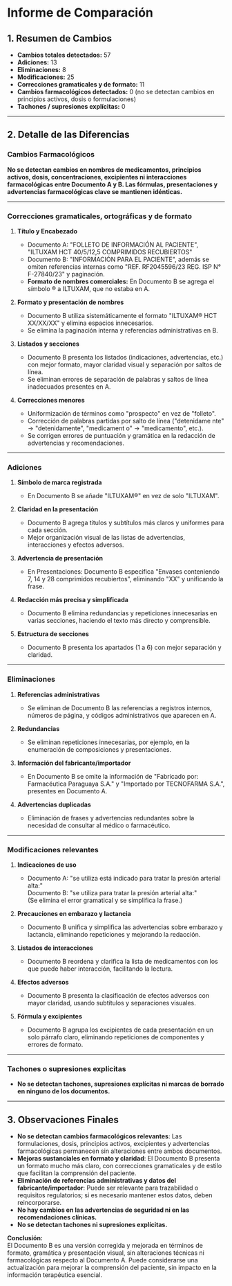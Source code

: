 # Informe de Comparación

## 1. Resumen de Cambios

- **Cambios totales detectados:** 57  
- **Adiciones:** 13  
- **Eliminaciones:** 8  
- **Modificaciones:** 25  
- **Correcciones gramaticales y de formato:** 11  
- **Cambios farmacológicos detectados:** 0 (no se detectan cambios en principios activos, dosis o formulaciones)  
- **Tachones / supresiones explícitas:** 0

---

## 2. Detalle de las Diferencias

### Cambios Farmacológicos

**No se detectan cambios en nombres de medicamentos, principios activos, dosis, concentraciones, excipientes ni interacciones farmacológicas entre Documento A y B. Las fórmulas, presentaciones y advertencias farmacológicas clave se mantienen idénticas.**

---

### Correcciones gramaticales, ortográficas y de formato

1. **Título y Encabezado**  
   - Documento A: "FOLLETO DE INFORMACIÓN AL PACIENTE", "ILTUXAM HCT 40/5/12,5 COMPRIMIDOS RECUBIERTOS"  
   - Documento B: "INFORMACIÓN PARA EL PACIENTE", además se omiten referencias internas como "REF. RF2045596/23 REG. ISP N° F-27840/23" y paginación.  
   - **Formato de nombres comerciales:** En Documento B se agrega el símbolo ® a ILTUXAM, que no estaba en A.

2. **Formato y presentación de nombres**  
   - Documento B utiliza sistemáticamente el formato "ILTUXAM® HCT XX/XX/XX" y elimina espacios innecesarios.  
   - Se elimina la paginación interna y referencias administrativas en B.

3. **Listados y secciones**  
   - Documento B presenta los listados (indicaciones, advertencias, etc.) con mejor formato, mayor claridad visual y separación por saltos de línea.  
   - Se eliminan errores de separación de palabras y saltos de línea inadecuados presentes en A.

4. **Correcciones menores**  
   - Uniformización de términos como "prospecto" en vez de "folleto".  
   - Corrección de palabras partidas por salto de línea ("detenidame nte" → "detenidamente", "medicament o" → "medicamento", etc.).  
   - Se corrigen errores de puntuación y gramática en la redacción de advertencias y recomendaciones.

---

### Adiciones

1. **Símbolo de marca registrada**  
   - En Documento B se añade "ILTUXAM®" en vez de solo "ILTUXAM".

2. **Claridad en la presentación**  
   - Documento B agrega títulos y subtítulos más claros y uniformes para cada sección.  
   - Mejor organización visual de las listas de advertencias, interacciones y efectos adversos.

3. **Advertencia de presentación**  
   - En Presentaciones: Documento B especifica "Envases conteniendo 7, 14 y 28 comprimidos recubiertos", eliminando "XX" y unificando la frase.

4. **Redacción más precisa y simplificada**  
   - Documento B elimina redundancias y repeticiones innecesarias en varias secciones, haciendo el texto más directo y comprensible.

5. **Estructura de secciones**  
   - Documento B presenta los apartados (1 a 6) con mejor separación y claridad.

---

### Eliminaciones

1. **Referencias administrativas**  
   - Se eliminan de Documento B las referencias a registros internos, números de página, y códigos administrativos que aparecen en A.

2. **Redundancias**  
   - Se eliminan repeticiones innecesarias, por ejemplo, en la enumeración de composiciones y presentaciones.

3. **Información del fabricante/importador**  
   - En Documento B se omite la información de "Fabricado por: Farmacéutica Paraguaya S.A." y "Importado por TECNOFARMA S.A.", presentes en Documento A.

4. **Advertencias duplicadas**  
   - Eliminación de frases y advertencias redundantes sobre la necesidad de consultar al médico o farmacéutico.

---

### Modificaciones relevantes

1. **Indicaciones de uso**  
   - Documento A: "se utiliza está indicado para tratar la presión arterial alta:"  
     Documento B: "se utiliza para tratar la presión arterial alta:"  
     (Se elimina el error gramatical y se simplifica la frase.)

2. **Precauciones en embarazo y lactancia**  
   - Documento B unifica y simplifica las advertencias sobre embarazo y lactancia, eliminando repeticiones y mejorando la redacción.

3. **Listados de interacciones**  
   - Documento B reordena y clarifica la lista de medicamentos con los que puede haber interacción, facilitando la lectura.

4. **Efectos adversos**  
   - Documento B presenta la clasificación de efectos adversos con mayor claridad, usando subtítulos y separaciones visuales.

5. **Fórmula y excipientes**  
   - Documento B agrupa los excipientes de cada presentación en un solo párrafo claro, eliminando repeticiones de componentes y errores de formato.

---

### Tachones o supresiones explícitas

- **No se detectan tachones, supresiones explícitas ni marcas de borrado en ninguno de los documentos.**

---

## 3. Observaciones Finales

- **No se detectan cambios farmacológicos relevantes**: Las formulaciones, dosis, principios activos, excipientes y advertencias farmacológicas permanecen sin alteraciones entre ambos documentos.  
- **Mejoras sustanciales en formato y claridad**: El Documento B presenta un formato mucho más claro, con correcciones gramaticales y de estilo que facilitan la comprensión del paciente.  
- **Eliminación de referencias administrativas y datos del fabricante/importador**: Puede ser relevante para trazabilidad o requisitos regulatorios; si es necesario mantener estos datos, deben reincorporarse.  
- **No hay cambios en las advertencias de seguridad ni en las recomendaciones clínicas.**  
- **No se detectan tachones ni supresiones explícitas.**

**Conclusión:**  
El Documento B es una versión corregida y mejorada en términos de formato, gramática y presentación visual, sin alteraciones técnicas ni farmacológicas respecto al Documento A. Puede considerarse una actualización para mejorar la comprensión del paciente, sin impacto en la información terapéutica esencial.




































